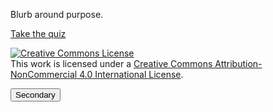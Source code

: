 Blurb around purpose.


[Take the quiz](https://griffithunilibrary.github.io/digital-dexterity/stor.html)


<p></p>

<a rel="license" href="http://creativecommons.org/licenses/by-nc/4.0/"><img alt="Creative Commons License" style="border-width:0" src="https://i.creativecommons.org/l/by-nc/4.0/88x31.png" /></a><br />This work is licensed under a <a rel="license" href="http://creativecommons.org/licenses/by-nc/4.0/">Creative Commons Attribution-NonCommercial 4.0 International License</a>.


<button type="button" class="btn btn-secondary">Secondary</button>
